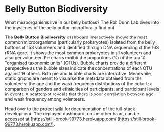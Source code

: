 # Belly Button Biodiversity
What microorganisms live in our belly buttons? The Rob Dunn Lab dives into the mysteries of the belly button microflora to find out. 

The __Belly Button Biodiversity__ dashboard interactively shows the most common microorganisms (particularly prokaryotes) isolated from the belly buttons of 153 volunteers and identified through DNA sequencing of the 16S rRNA gene. It shows the most common prokaryotes in all volunteers and also per volunteer. Pie charts exhibit the proportions (%) of the top 10 "organised taxonomic units" (OTUs). Bubble charts provide a different perspective as the bubble sizes indicate the concentrations of each OTU against 19 others. Both pie and bubble charts are interactive. Meanwhile, static graphs are meant to visualise the metadata obtained from the volunteers: the age and the wash frequency distributions of the cohort; a comparison of genders and ethnicities of participants, and participant levels in events. A scatterplot reveals that there is poor correlation between age and wash frequency among volunteers.

Head over to the project [wiki](https://github.com/rochiecuevas/Belly_Button_Biodiversity/wiki) for documentation of the full-stack development. The deployed dashboard, on the other hand, can be accessed at [https://still-brook-99773.herokuapp.com/](https://still-brook-99773.herokuapp.com/).